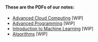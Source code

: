 #### These are the PDFs of our notes:

- [Advanced Cloud Computing](<https://raw.githubusercontent.com/Spina02/SDIC-DSAI-Notes/main/Advanced%20Cloud%20Computing/main.pdf>) [WIP]
- [Advanced Programming](<https://raw.githubusercontent.com/Spina02/SDIC-DSAI-Notes/main/Advanced%20Programming/main.pdf>) [WIP]
- [Introduction to Machine Learning](<https://raw.githubusercontent.com/Spina02/SDIC-DSAI-Notes/main/Introduction%20to%20ML/main.pdf>) [WIP]
- [Algorithms](<https://raw.githubusercontent.com/Spina02/SDIC-DSAI-Notes/refs/heads/main/Algorithms/main.pdf>) [WIP]


<!--
<table>
  <thead>
    <tr>
      <th colspan="2">1° year</th>
    </tr>
    <tr>
      <th>1° semester</th>
      <th>2° semester</th>
    </tr>
  </thead>
  <tbody>
    <tr>
      <td><a href="https://raw.githubusercontent.com/Spina02/SDIC-DSAI-Notes/main/Advanced%20Cloud%20Computing/main.pdf">Advanced Cloud Computing</a></td>
      <td>High Performance Computing</td>
    </tr>
  </tbody>
    <tr>
      <td>Cloud Computing</td>
      <td>...</td>
    </tr>
  <tbody>
    <tr>
      <td>Algorithms</td>
      <td></td>
    </tr>
  <tbody>
    <tr>
      <td>Introduction to Machine Learning<\td>
      <td><\td>
    <\tr>
  </tbody>
    <tr>
      <td>Statistics</td>
      <td></td>
    </tr>
  <tbody>
    <tr>
      <td>Global and Multi-Objective Optimisation</td>
      <td></td>
    </tr>
    <tr>
      <th colspan = 2></th>
    </tr>
  </tbody>
  <thead>
    <tr>
      <th colspan="2">2° year</th>
    </tr>
    <tr>
      <th>1° semester</th>
      <th>2° semester</th>
    </tr>
  </thead>
  <tbody>
    <tr>
      <td>...</td>
      <td>...</td>
    </tr>
  </tbody>
</table>
-->


